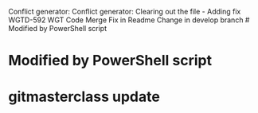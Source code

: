 Conflict generator:
Conflict generator: Clearing out the file - Adding fix WGTD-592 WGT Code Merge Fix in Readme  Change in develop branch # Modified by PowerShell script
# Modified by PowerShell script
# gitmasterclass update

